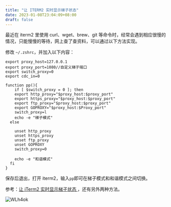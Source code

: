 ```yaml
---
title: "让 ITERM2 实时显示梯子状态"
date: 2023-01-08T23:04:09+08:00
draft: false
---
```


最近在 iterm2 里使用 curl、wget、brew、git 等命令时，经常会遇到相应很慢的情况，只能慢慢的等待，网上查了查资料，可以通过以下方法实现。

修改 `~/.zshrc`，并加入以下内容：

```hljs
export proxy_host=127.0.0.1
export proxy_port=1080//自定义梯子端口
export switch_proxy=0
export cdc_in=0
 
function pp(){
	if [ $switch_proxy = 0 ]; then
    export http_proxy="$proxy_host:$proxy_port"
    export https_proxy="$proxy_host:$proxy_port"
    export ftp_proxy="$proxy_host:$proxy_port"
    export GOPROXY="$proxy_host:$Proxy_port"
    switch_proxy=l
    echo -e "梯子模式"
  else
 
    unset http_proxy
    unset https_proxy
    unset ftp_proxy
    unset GOPROXY
    switch_proxy=0
 
    echo -e "和谐模式"
  fi
}
```

保存后退出，打开 iterm2，输入`pp`即可在梯子模式和和谐模式之间切换。

参考：[让 iTerm2 实时显示梯子状态 ](https://tin6.com/post/how-iterm2-show-current-proxy-status/)，还有另外两种方法。

![WLh4ok](https://images.wananaiko.com/2023/01/WLh4ok.png)
